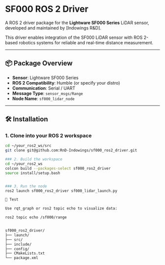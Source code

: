 # SF000 ROS 2 Driver

A ROS 2 driver package for the **Lightware SF000 Series** LiDAR sensor, developed and maintained by [Indowings R&D].

This driver enables integration of the SF000 LiDAR sensor with ROS 2-based robotics systems for reliable and real-time distance measurement.

---

## 📦 Package Overview

- **Sensor**: Lightware SF000 Series
- **ROS 2 Compatibility**: Humble (or specify your distro)
- **Communication**: Serial / UART
- **Message Type**: `sensor_msgs/Range`
- **Node Name**: `sf000_lidar_node`

---

## 🛠️ Installation

### 1. Clone into your ROS 2 workspace

```bash
cd ~/your_ros2_ws/src
git clone git@github.com:RnD-Indowings/sf000_ros2_driver.git

### 2. Build the workspace
cd ~/your_ros2_ws
colcon build --packages-select sf000_ros2_driver
source install/setup.bash


### 3. Run the node
ros2 launch sf000_ros2_driver sf000_lidar_launch.py

🧪 Test

Use rqt_graph or ros2 topic echo to visualize data:

ros2 topic echo /sf000/range


sf000_ros2_driver/
├── launch/
├── src/
├── include/
├── config/
├── CMakeLists.txt
└── package.xml
